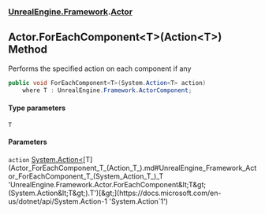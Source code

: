 ### [UnrealEngine.Framework](UnrealEngine_Framework.md 'UnrealEngine.Framework').[Actor](Actor.md 'UnrealEngine.Framework.Actor')
## Actor.ForEachComponent&lt;T&gt;(Action&lt;T&gt;) Method
Performs the specified action on each component if any  
```csharp
public void ForEachComponent<T>(System.Action<T> action)
    where T : UnrealEngine.Framework.ActorComponent;
```
#### Type parameters
<a name='UnrealEngine_Framework_Actor_ForEachComponent_T_(System_Action_T_)_T'></a>
`T`  
  
#### Parameters
<a name='UnrealEngine_Framework_Actor_ForEachComponent_T_(System_Action_T_)_action'></a>
`action` [System.Action&lt;](https://docs.microsoft.com/en-us/dotnet/api/System.Action-1 'System.Action`1')[T](Actor_ForEachComponent_T_(Action_T_).md#UnrealEngine_Framework_Actor_ForEachComponent_T_(System_Action_T_)_T 'UnrealEngine.Framework.Actor.ForEachComponent&lt;T&gt;(System.Action&lt;T&gt;).T')[&gt;](https://docs.microsoft.com/en-us/dotnet/api/System.Action-1 'System.Action`1')  
  
